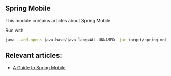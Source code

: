 ## Spring Mobile

This module contains articles about Spring Mobile

Run with

```sh
java --add-opens java.base/java.lang=ALL-UNNAMED -jar target/spring-mobile-1.0-SNAPSHOT.jar                      
```

## Relevant articles:

- [A Guide to Spring Mobile](https://www.baeldung.com/spring-mobile)

